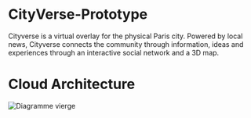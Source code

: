 # CityVerse-Prototype
Cityverse is a virtual overlay for the physical Paris city. Powered by local news, Cityverse connects the community through information, ideas and experiences through an interactive social network and a 3D map.

# Cloud Architecture 

![Diagramme vierge](https://github.com/SoufianeAmghar/CityVerse-Prototype/assets/94147142/c4930edb-61e2-4337-9294-3b2cc3cd2809)
